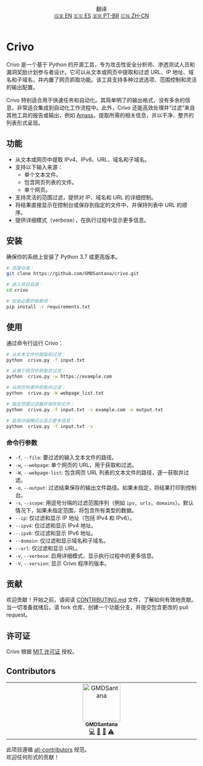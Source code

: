 <p align="center">
翻译 <br>
<a href=https://github.com/GMDSantana/crivo/tree/master/README.md>🇬🇧 EN</a>
<a href=https://github.com/GMDSantana/crivo/tree/master/translations/es/README.md>🇪🇸 ES</a>
<a href=https://github.com/GMDSantana/crivo/tree/master/translations/pt-br/README.md>🇧🇷 PT-BR</a>
<a href=https://github.com/GMDSantana/crivo/tree/master/translations/zh-cn/README.md>🇨🇳 ZH-CN</a>
 <br><br>
</p>

# Crivo

Crivo 是一个基于 Python 的开源工具，专为攻击性安全分析师、渗透测试人员和漏洞奖励计划参与者设计。它可以从文本或网页中提取和过滤 URL、IP 地址、域名和子域名，并内置了网页抓取功能。该工具支持多种过滤选项、范围控制和灵活的输出配置。

Crivo 特别适合用于快速任务和自动化。其简单明了的输出格式，没有多余的信息，非常适合集成到自动化工作流程中。此外，Crivo 还能高效处理并“过滤”来自其他工具的报告或输出，例如 [Amass](https://github.com/owasp-amass/amass)，提取所需的相关信息，并以干净、整齐的列表形式呈现。

## 功能

- 从文本或网页中提取 IPv4、IPv6、URL、域名和子域名。
- 支持以下输入来源：
  - 单个文本文件。
  - 包含网页列表的文件。
  - 单个网页。
- 支持灵活的范围过滤，提供对 IP、域名和 URL 的详细控制。
- 将结果直接显示在控制台或保存到指定的文件中，并保持列表中 URL 的顺序。
- 提供详细模式（verbose），在执行过程中显示更多信息。

## 安装

确保你的系统上安装了 Python 3.7 或更高版本。

```bash
# 克隆仓库：
git clone https://github.com/GMDSantana/crivo.git

# 进入项目目录：
cd crivo

# 安装必要的依赖项：
pip install -r requirements.txt
```

## 使用

通过命令行运行 Crivo：

```bash
# 从文本文件中提取和过滤：
python  crivo.py -f input.txt

# 从单个网页中获取并过滤：
python  crivo.py -w https://example.com

# 从网页列表中获取并过滤：
python  crivo.py -W webpage_list.txt

# 指定范围过滤器并保存到文件：
python  crivo.py -f input.txt -s example.com -o output.txt

# 启用详细模式以显示更多信息：
python  crivo.py -f input.txt -v
```

### 命令行参数

- `-f`, `--file`: 要过滤的输入文本文件的路径。
- `-w`, `--webpage`: 单个网页的 URL，用于获取和过滤。
- `-W`, `--webpage-list`: 包含网页 URL 列表的文本文件的路径，逐一获取并过滤。
- `-o`, `--output`: 过滤结果保存的输出文件路径。如果未指定，将结果打印到控制台。
- `-s`, `--scope`: 用逗号分隔的过滤范围序列（例如 `ips, urls, domains`）。默认情况下，如果未指定范围，将包含所有类型的数据。
- `--ip`: 仅过滤和显示 IP 地址（包括 IPv4 和 IPv6）。
- `--ipv4`: 仅过滤和显示 IPv4 地址。
- `--ipv6`: 仅过滤和显示 IPv6 地址。
- `--domain`: 仅过滤和显示域名和子域名。
- `--url`: 仅过滤和显示 URL。
- `-v`, `--verbose`: 启用详细模式，显示执行过程中的更多信息。
- `-V`, `--version`: 显示 Crivo 程序的版本。

## 贡献

欢迎贡献！开始之前，请阅读 [CONTRIBUTING.md](CONTRIBUTING.md) 文件，了解如何有效地贡献。当一切准备就绪后，请 fork 仓库，创建一个功能分支，并提交包含更改的 pull request。

## 许可证

Crivo 根据 [MIT 许可证](../LICENSE) 授权。

## Contributors

<!-- ALL-CONTRIBUTORS-LIST:START - Do not remove or modify this section -->
<!-- prettier-ignore-start -->
<!-- markdownlint-disable -->
<table>
  <tbody>
    <tr>
      <td align="center" valign="top" width="14.28%"><a href="https://gmdsantana.com/"><img src="https://avatars.githubusercontent.com/u/6341823?v=4?s=100" width="100px;" alt="GMDSantana"/><br /><sub><b>GMDSantana</b></sub></a><br /><a href="#code-GMDSantana" title="Code">💻</a> <a href="#design-GMDSantana" title="Design">🎨</a> <a href="#doc-GMDSantana" title="Documentation">📖</a> <a href="#test-GMDSantana" title="Tests">⚠️</a></td>
    </tr>
  </tbody>
</table>

<!-- markdownlint-restore -->
<!-- prettier-ignore-end -->

<!-- ALL-CONTRIBUTORS-LIST:END -->

此项目遵循 [all-contributors](https://allcontributors.org) 规范。  
欢迎任何形式的贡献！
